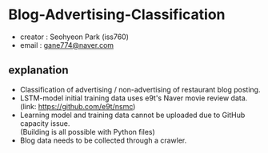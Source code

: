 # Blog-Advertising-Classification
* creator : Seohyeon Park (iss760) 
* email : gane774@naver.com

## explanation
* Classification of advertising / non-advertising of restaurant blog posting.
* LSTM-model initial training data uses e9t's Naver movie review data.\
(link: https://github.com/e9t/nsmc)
* Learning model and training data cannot be uploaded due to GitHub capacity issue.\
(Building is all possible with Python files)
* Blog data needs to be collected through a crawler.